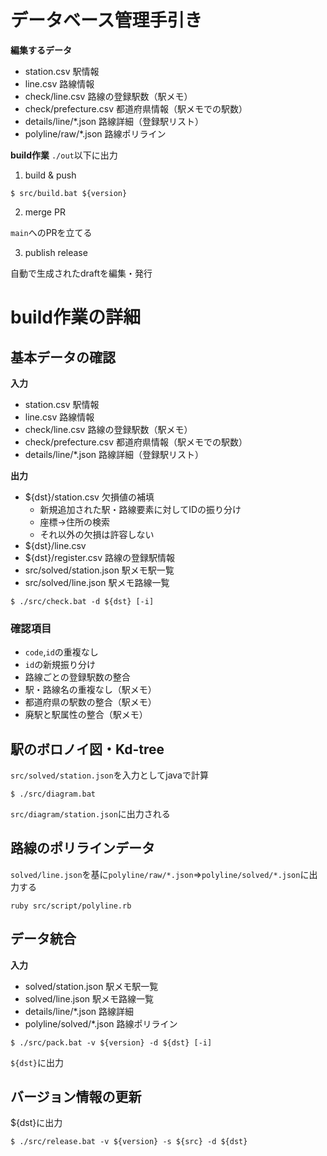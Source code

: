 # データベース管理手引き

**編集するデータ**
- station.csv 駅情報
- line.csv 路線情報
- check/line.csv 路線の登録駅数（駅メモ）
- check/prefecture.csv 都道府県情報（駅メモでの駅数）
- details/line/*.json 路線詳細（登録駅リスト）
- polyline/raw/*.json 路線ポリライン

**build作業**
`./out`以下に出力

1. build & push

```
$ src/build.bat ${version}
```

2. merge PR

`main`へのPRを立てる

3. publish release

自動で生成されたdraftを編集・発行


# build作業の詳細

## 基本データの確認

**入力**
- station.csv 駅情報
- line.csv 路線情報
- check/line.csv 路線の登録駅数（駅メモ）
- check/prefecture.csv 都道府県情報（駅メモでの駅数）
- details/line/*.json 路線詳細（登録駅リスト）

**出力**
- ${dst}/station.csv 欠損値の補填  
    - 新規追加された駅・路線要素に対してIDの振り分け
    - 座標->住所の検索
    - それ以外の欠損は許容しない
- ${dst}/line.csv
- ${dst}/register.csv 路線の登録駅情報
- src/solved/station.json 駅メモ駅一覧
- src/solved/line.json 駅メモ路線一覧

```
$ ./src/check.bat -d ${dst} [-i]
```


### 確認項目
- `code`,`id`の重複なし
- `id`の新規振り分け
- 路線ごとの登録駅数の整合
- 駅・路線名の重複なし（駅メモ）
- 都道府県の駅数の整合（駅メモ）
- 廃駅と駅属性の整合（駅メモ）



## 駅のボロノイ図・Kd-tree

`src/solved/station.json`を入力としてjavaで計算  

```
$ ./src/diagram.bat
```

`src/diagram/station.json`に出力される

## 路線のポリラインデータ

`solved/line.json`を基に`polyline/raw/*.json`=>`polyline/solved/*.json`に出力する

```
ruby src/script/polyline.rb
```

## データ統合


**入力**
- solved/station.json 駅メモ駅一覧
- solved/line.json 駅メモ路線一覧
- details/line/*.json 路線詳細
- polyline/solved/*.json 路線ポリライン

```
$ ./src/pack.bat -v ${version} -d ${dst} [-i]
```

`${dst}`に出力

## バージョン情報の更新

${dst}に出力

```
$ ./src/release.bat -v ${version} -s ${src} -d ${dst}
```
